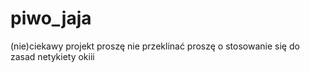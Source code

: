 # piwo_jaja
(nie)ciekawy projekt
proszę nie przeklinać
proszę o stosowanie się do zasad netykiety
okiii